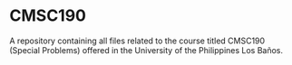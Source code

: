 # CMSC190
A repository containing all files related to the course titled CMSC190 (Special Problems) offered in the University of the Philippines Los Baños.
